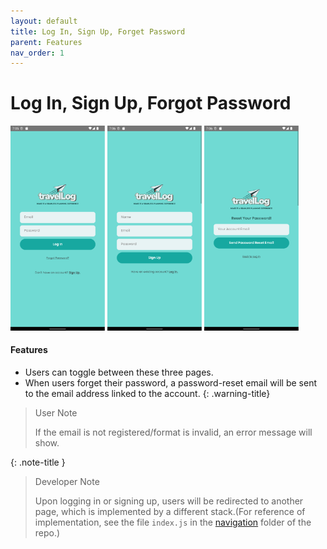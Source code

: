 ```yaml
---
layout: default
title: Log In, Sign Up, Forget Password
parent: Features
nav_order: 1
---
```


# Log In, Sign Up, Forgot Password

<img src="../images/features/login.png" width="30%">
<img src="../images/features/sign-up.png" width="30%">
<img src="../images/features/forgot-password.png" width="30%">

#### Features
- Users can toggle between these three pages.
- When users forget their password, a password-reset email will be sent to the email address linked to the account.
{: .warning-title}
> User Note
>
> If the email is not registered/format is invalid, an error message will show.

{: .note-title }
> Developer Note
>
> Upon logging in or signing up, users will be redirected to another page, which is implemented by a different stack.(For reference of implementation, see the file `index.js` in the <a href="https://github.com/melissaharijanto/Travel-Log/tree/main/src/navigation">navigation</a> folder of the repo.)

